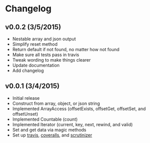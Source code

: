 Changelog
=========

v0.0.2 (3/5/2015)
------------------
* Nestable array and json output
* Simplify reset method
* Return default if not found, no matter how not found
* Make sure all tests pass in travis
* Tweak wording to make things clearer
* Update documentation
* Add changelog


v0.0.1 (3/4/2015)
------------------
* Initial release
* Construct from array, object, or json string
* Implemented ArrayAccess (offsetExists, offsetGet, offsetSet, and offsetUnset)
* Implemented Countable (count)
* Implemented Iterator (current, key, next, rewind, and valid)
* Set and get data via magic methods
* Set up [travis](travis-ci.org/kumuwai/data-transfer-object), [coveralls](coveralls.io/r/kumuwai/data-transfer-object), and [scrutinizer](scrutinizer-ci.com/g/kumuwai/data-transfer-object)
